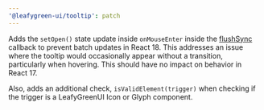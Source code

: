 ```yaml
---
'@leafygreen-ui/tooltip': patch
---
```


Adds the `setOpen()` state update inside `onMouseEnter` inside the [flushSync](https://react.dev/reference/react-dom/flushSync) callback to prevent batch updates in React 18. This addresses an issue where the tooltip would occasionally appear without a transition, particularly when hovering. This should have no impact on behavior in React 17.

Also, adds an additional check, `isValidElement(trigger)` when checking if the trigger is a LeafyGreenUI Icon or Glyph component.
